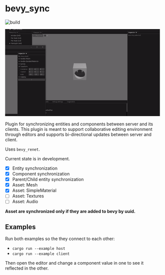 # bevy_sync

![build](https://github.com/raffaeleragni/bevy_sync/actions/workflows/build.yml/badge.svg)

![Sync](docs/sync.gif)

Plugin for synchronizing entities and components between server and its clients. This plugin is meant to support collaborative editing environment through editors and supports bi-directional updates between server and client.

Uses `bevy_renet`.

Current state is in development.

- [X] Entity synchronization
- [X] Component synchronization
- [X] Parent/Child entity synchronization
- [x] Asset: Mesh
- [X] Asset: SimpleMaterial
- [ ] Asset: Textures
- [ ] Asset: Audio

**Asset are synchronized only if they are added to bevy by uuid.**

## Examples

Run both examples so the they connect to each other:

- `cargo run --example host`
- `cargo run --example client`

Then open the editor and change a component value in one to see it reflected in the other.
